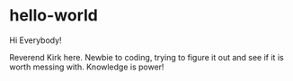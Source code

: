 # hello-world


Hi Everybody!

Reverend Kirk here. Newbie to coding, trying to figure it out and see if it is worth messing with. Knowledge is power!
